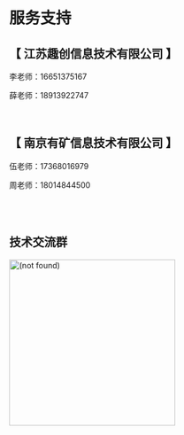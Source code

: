 # 服务支持

## 【 江苏趣创信息技术有限公司 】

李老师：16651375167

薛老师：18913922747

<br>

## 【 南京有矿信息技术有限公司 】

伍老师：17368016979

周老师：18014844500

<br>
<br>

## 技术交流群


<img :src="qrcodeUrl" alt="(not found)" width=300 height=300 object-fit: cover>


<script setup>
  import {ref, onMounted} from "vue"
  const qrcodeUrl = ref("")

  onMounted(() => {
    fetch(`http://127.0.0.1:8087/api/info/getInfo?k1=njjz_chatgroup&k2=qrcode`)
    // fetch("https://jsonplaceholder.typicode.com/todos/1")
    .then(res => res.json())
    .then(data => {
      if (!data.err) {
        qrcodeUrl.value = data.v.v1
        console.log(qrcodeUrl.value)
      }
    })
  })
</script>